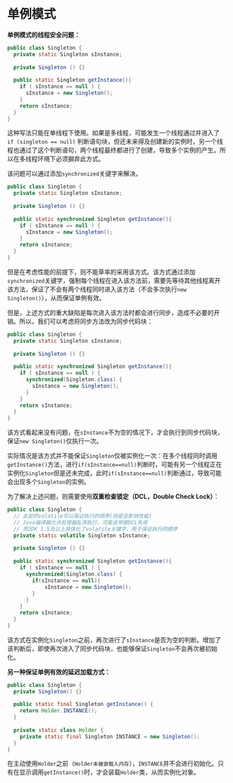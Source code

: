# 单例模式

**单例模式的线程安全问题：**

```java
public class Singleton {
  private static Singleton sInstance;
  
  private Singleton () {}
  
  public static Singleton getInstance(){
    if ( sInstance == null ) {
      sInstance = new Singleton();
    }
    return sInstance;
  }
}
```

这种写法只能在单线程下使用。如果是多线程，可能发生一个线程通过并进入了 `if (singleton == null)` 判断语句块，但还未来得及创建新的实例时，另一个线程也通过了这个判断语句，两个线程最终都进行了创建，导致多个实例的产生。所以在多线程环境下必须摒弃此方式。

该问题可以通过添加`synchronized`关键字来解决。

```java
public class Singleton {
  private static Singleton sInstance;
  
  private Singleton () {}
  
  public static synchronized Singleton getInstance(){
    if ( sInstance == null ) {
      sInstance = new Singleton();
    }
    return sInstance;
  }
}
```

但是在考虑性能的前提下，则不能草率的采用该方式。该方式通过添加`synchronized`关键字，强制每个线程在进入该方法前，需要先等待其他线程离开该方法，保证了不会有两个线程同时进入该方法（不会多次执行`new Singleton()`），从而保证单例有效。

但是，上述方式的重大缺陷是每次进入该方法时都会进行同步，造成不必要的开销。所以，我们可以考虑将同步方法改为同步代码块：

```java
public class Singleton {
  private static Singleton sInstance;
  
  private Singleton () {}
  
  public static synchronized Singleton getInstance(){
    if ( sInstance == null ) {
      synchronized(Singleton.class) {
        sInstance = new Singleton();
      }
    }
    return sInstance;
  }
}
```

该方式看起来没有问题，在`sInstance`不为空的情况下，才会执行到同步代码块，保证`new Singleton()`仅执行一次。

实际情况是该方式并不能保证`Singleton`仅被实例化一次：在多个线程同时调用`getInstance()`方法，进行`if(sInstance==null)`判断时，可能有另一个线程正在实例化`Singleton`但是还未完成，此时`if(sInstance==null)`判断通过，导致可能会出现多个`Singleton`的实例。

为了解决上述问题，则需要使用**双重检查锁定（DCL，Double Check Lock）**：

```java
public class Singleton {
  // 此处的volatile可以保证执行的顺序(但是会影响性能)
  // Java编译器允许处理器乱序执行，可能会导致DCL失效
  // 而JDK 1.5及以上具体化了volatile关键字，用于保证执行的顺序
  private static volatile Singleton sInstance;
  
  private Singleton () {}
  
  public static synchronized Singleton getInstance(){
    if ( sInstance == null ) {
      synchronized(Singleton.class) {
        if(sInstance == null){
        	sInstance = new Singleton();
        }
      }
    }
    return sInstance;
  }
}
```

该方式在实例化`Singleton`之前，再次进行了`sInstance`是否为空的判断。增加了该判断后，即使再次进入了同步代码块，也能够保证`Singleton`不会再次被初始化。

**另一种保证单例有效的延迟加载方式：**

```java
public class Singleton {
  private Singleton() {}
  
  public static final Singleton getInstance() {
    return Holder.INSTANCE();
  }
  
  private static class Holder {
    private static final Singleton INSTANCE = new Singleton();
  }
}
```

在主动使用`Holder`之前（`Holder未被装载入内存`），`INSTANCE`并不会进行初始化。只有在显示调用`getInstance()`时，才会装载`Holder`类，从而实例化对象。